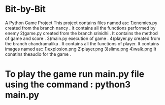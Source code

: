 # Bit-by-Bit
A Python Game Project
This project contains files named as::
1)enemies.py created from the branch nancy . It contains all the functions performed by enemy
2)game.py created from the branch srinidhi . It contains the method of game and score . 
3)main.py execution of game .
4)player.py created from the branch chandramalika . It contains all the functions of player.
It contains images named as::
1)explosion.png
2)player.png
3)slime.png
4)walk.png
It conatins theaudio for the game .

# To play the game run main.py file using the command : python3 main.py




